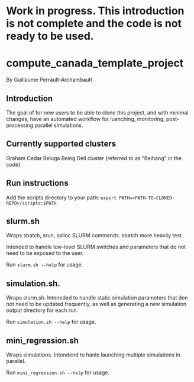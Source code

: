 # Work in progress. This introduction is not complete and the code is not ready to be used.

# compute_canada_template_project
By Guillaume Perrault-Archambault

## Introduction

The goal of for new users to be able to clone this project, and with minimal changes, have an automated workflow for luanching, monitoring, post-processing parallel simulations.

## Currently supported clusters
Graham
Cedar
Beluga
Being Dell cluster (referred to as "Beihang" in the code)

## Run instructions
Add the scripts directory to your path:
```export PATH=<PATH-TO-CLONED-REPO>/scripts:$PATH```

## slurm.sh

Wraps sbatch, srun, salloc SLURM commands. sbatch more heavily test.

Intended to handle low-level SLURM switches and parameters that do not need to be exposed to the user.

Run ```slurm.sh --help``` for usage.

## simulation.sh.

Wraps slurm.sh. Inteneded to handle static simulation parameters that don not need to be updated frequently, as well as generating a new simulation output directory for each run.

Run ```simulation.sh --help``` for usage.

## mini_regression.sh

Wraps simulations. Intendend to hanle launching multiple simulations in parallel.

Run ```mini_regression.sh --help``` for usage.

